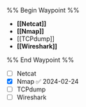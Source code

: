 %% Begin Waypoint %%
- **[[Netcat]]**
- **[[Nmap]]**
- [[TCPdump]]
- **[[Wireshark]]**

%% End Waypoint %%

- [ ] Netcat
- [x] Nmap ✅ 2024-02-24
- [ ] TCPdump 
- [ ] Wireshark 
